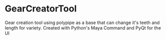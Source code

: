 # GearCreatorTool
Gear creation tool using polypipe as a base that can change it's teeth and length for variety. Created with Python's Maya Command and PyQt for the UI
